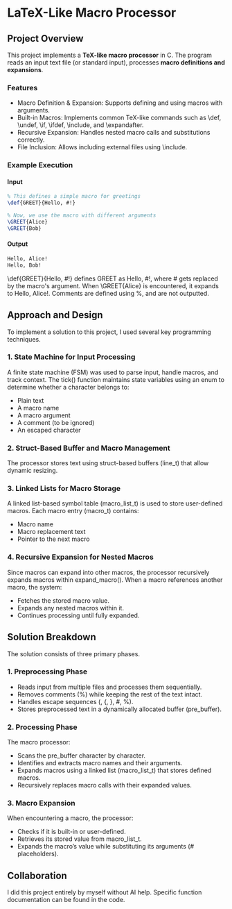 # LaTeX-Like Macro Processor

## Project Overview

This project implements a **TeX-like macro processor** in C. The program reads an input text file (or standard input), processes **macro definitions and expansions**.

### Features
- Macro Definition & Expansion: Supports defining and using macros with arguments.
- Built-in Macros: Implements common TeX-like commands such as \def, \undef, \if, \ifdef, \include, and \expandafter.
- Recursive Expansion: Handles nested macro calls and substitutions correctly.
- File Inclusion: Allows including external files using \include.

### Example Execution

#### Input
```tex
% This defines a simple macro for greetings
\def{GREET}{Hello, #!} 

% Now, we use the macro with different arguments
\GREET{Alice}
\GREET{Bob}
```
#### Output
```tex
Hello, Alice!
Hello, Bob!
```
\def{GREET}{Hello, #!} defines GREET as Hello, #!, where # gets replaced by the macro's argument. When \GREET{Alice} is encountered, it expands to Hello, Alice!. 
Comments are defined using %, and are not outputted.

## Approach and Design

To implement a solution to this project, I used several key programming techniques.

### 1. State Machine for Input Processing
A finite state machine (FSM) was used to parse input, handle macros, and track context. The tick() function maintains state variables using an enum to determine whether a character belongs to:
- Plain text
- A macro name
- A macro argument
- A comment (to be ignored)
- An escaped character

### 2. Struct-Based Buffer and Macro Management
The processor stores text using struct-based buffers (line_t) that allow dynamic resizing.

### 3. Linked Lists for Macro Storage
A linked list-based symbol table (macro_list_t) is used to store user-defined macros. Each macro entry (macro_t) contains:
- Macro name
- Macro replacement text
- Pointer to the next macro

### 4. Recursive Expansion for Nested Macros
Since macros can expand into other macros, the processor recursively expands macros within expand_macro(). When a macro references another macro, the system:
- Fetches the stored macro value.
- Expands any nested macros within it.
- Continues processing until fully expanded.

## Solution Breakdown

The solution consists of three primary phases.

### 1. Preprocessing Phase
- Reads input from multiple files and processes them sequentially.
- Removes comments (%) while keeping the rest of the text intact.
- Handles escape sequences (\, {, }, #, %).
- Stores preprocessed text in a dynamically allocated buffer (pre_buffer).
### 2. Processing Phase
The macro processor:
- Scans the pre_buffer character by character.
- Identifies and extracts macro names and their arguments.
- Expands macros using a linked list (macro_list_t) that stores defined macros.
- Recursively replaces macro calls with their expanded values.
### 3. Macro Expansion
When encountering a macro, the processor:
- Checks if it is built-in or user-defined.
- Retrieves its stored value from macro_list_t.
- Expands the macro’s value while substituting its arguments (# placeholders).

## Collaboration

I did this project entirely by myself without AI help. Specific function documentation can be found in the code.

